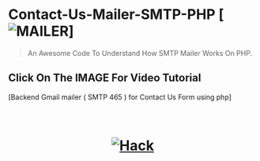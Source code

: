 # Contact-Us-Mailer-SMTP-PHP [![MAILER](https://cdn.rawgit.com/sindresorhus/awesome/d7305f38d29fed78fa85652e3a63e154dd8e8829/media/badge.svg)]
> An Awesome Code To Understand How SMTP Mailer Works On PHP.
## Click On The IMAGE For Video Tutorial
[Backend Gmail mailer ( SMTP 465 ) for Contact Us Form using php]
<h1 align="center"> <br><a href="https://www.youtube.com/watch?v=ERaTuqeIRBM"><img src="http://soho.images.s3-us-west-2.amazonaws.com/wp-content/uploads/2015/08/24211806/contact-us-banner.jpg" alt="Hack"></a></h1>

